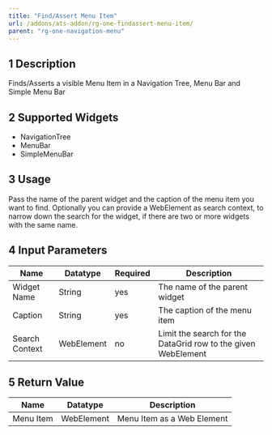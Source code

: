 ```yaml
---
title: "Find/Assert Menu Item"
url: /addons/ats-addon/rg-one-findassert-menu-item/
parent: "rg-one-navigation-menu"
---
```


## 1 Description

Finds/Asserts a visible Menu Item in a Navigation Tree, Menu Bar and Simple Menu Bar

## 2 Supported Widgets

 + NavigationTree
 + MenuBar
 + SimpleMenuBar

## 3 Usage

Pass the name of the parent widget and the caption of the menu item you want to find.
Optionally you can provide a WebElement as search context, to narrow down the search for the widget, if there are two or more widgets with the same name.

## 4 Input Parameters

Name | Datatype | Required | Description
--- | --- | --- | ---
Widget Name | String | yes | The name of the parent widget
Caption | String | yes | The caption of the menu item
Search Context | WebElement | no | Limit the search for the DataGrid row to the given WebElement

## 5 Return Value

Name | Datatype | Description
--- | --- | ---
Menu Item | WebElement | Menu Item as a Web Element
